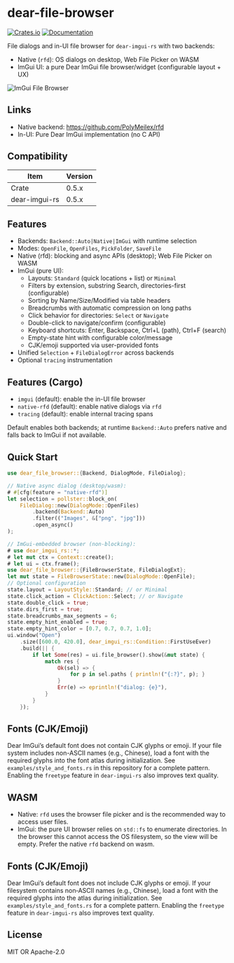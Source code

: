 # dear-file-browser

[![Crates.io](https://img.shields.io/crates/v/dear-file-browser.svg)](https://crates.io/crates/dear-file-browser)
[![Documentation](https://docs.rs/dear-file-browser/badge.svg)](https://docs.rs/dear-file-browser)

File dialogs and in-UI file browser for `dear-imgui-rs` with two backends:

- Native (`rfd`): OS dialogs on desktop, Web File Picker on WASM
- ImGui UI: a pure Dear ImGui file browser/widget (configurable layout + UX)

![ImGui File Browser](https://raw.githubusercontent.com/Latias94/dear-imgui-rs/main/screenshots/file_browser_imgui.png)

## Links

- Native backend: https://github.com/PolyMeilex/rfd
- In-UI: Pure Dear ImGui implementation (no C API)

## Compatibility

| Item          | Version |
|---------------|---------|
| Crate         | 0.5.x   |
| dear-imgui-rs | 0.5.x   |

## Features

- Backends: `Backend::Auto|Native|ImGui` with runtime selection
- Modes: `OpenFile`, `OpenFiles`, `PickFolder`, `SaveFile`
- Native (rfd): blocking and async APIs (desktop); Web File Picker on WASM
- ImGui (pure UI):
  - Layouts: `Standard` (quick locations + list) or `Minimal`
  - Filters by extension, substring Search, directories-first (configurable)
  - Sorting by Name/Size/Modified via table headers
  - Breadcrumbs with automatic compression on long paths
  - Click behavior for directories: `Select` or `Navigate`
  - Double-click to navigate/confirm (configurable)
  - Keyboard shortcuts: Enter, Backspace, Ctrl+L (path), Ctrl+F (search)
  - Empty-state hint with configurable color/message
  - CJK/emoji supported via user-provided fonts
- Unified `Selection` + `FileDialogError` across backends
- Optional `tracing` instrumentation

## Features (Cargo)

- `imgui` (default): enable the in-UI file browser
- `native-rfd` (default): enable native dialogs via `rfd`
- `tracing` (default): enable internal tracing spans

Default enables both backends; at runtime `Backend::Auto` prefers native and
falls back to ImGui if not available.

## Quick Start

```rust
use dear_file_browser::{Backend, DialogMode, FileDialog};

// Native async dialog (desktop/wasm):
# #[cfg(feature = "native-rfd")]
let selection = pollster::block_on(
    FileDialog::new(DialogMode::OpenFiles)
        .backend(Backend::Auto)
        .filter(("Images", &["png", "jpg"]))
        .open_async()
);

// ImGui-embedded browser (non-blocking):
# use dear_imgui_rs::*;
# let mut ctx = Context::create();
# let ui = ctx.frame();
use dear_file_browser::{FileBrowserState, FileDialogExt};
let mut state = FileBrowserState::new(DialogMode::OpenFile);
// Optional configuration
state.layout = LayoutStyle::Standard; // or Minimal
state.click_action = ClickAction::Select; // or Navigate
state.double_click = true;
state.dirs_first = true;
state.breadcrumbs_max_segments = 6;
state.empty_hint_enabled = true;
state.empty_hint_color = [0.7, 0.7, 0.7, 1.0];
ui.window("Open")
    .size([600.0, 420.0], dear_imgui_rs::Condition::FirstUseEver)
    .build(|| {
        if let Some(res) = ui.file_browser().show(&mut state) {
            match res {
                Ok(sel) => {
                    for p in sel.paths { println!("{:?}", p); }
                }
                Err(e) => eprintln!("dialog: {e}"),
            }
        }
    });
```

## Fonts (CJK/Emoji)

Dear ImGui’s default font does not contain CJK glyphs or emoji. If your file
system includes non-ASCII names (e.g., Chinese), load a font with the required
glyphs into the font atlas during initialization. See `examples/style_and_fonts.rs`
in this repository for a complete pattern. Enabling the `freetype` feature in
`dear-imgui-rs` also improves text quality.

## WASM

- Native: `rfd` uses the browser file picker and is the recommended way to access user files.
- ImGui: the pure UI browser relies on `std::fs` to enumerate directories. In the browser this cannot access the OS filesystem, so the view will be empty. Prefer the native `rfd` backend on wasm.

## Fonts (CJK/Emoji)

Dear ImGui’s default font does not include CJK glyphs or emoji. If your filesystem contains non‑ASCII names (e.g., Chinese), load a font with the required glyphs into the atlas during initialization. See `examples/style_and_fonts.rs` for a complete pattern. Enabling the `freetype` feature in `dear-imgui-rs` also improves text quality.

## License

MIT OR Apache-2.0
